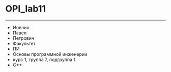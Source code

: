 # OPI_lab11
___
* Иовчик
* Павел
* Петрович
* Факультет
* ПИ
* Основы программной инженерии
* курс 1, группа 7, подгруппа 1
* C++
